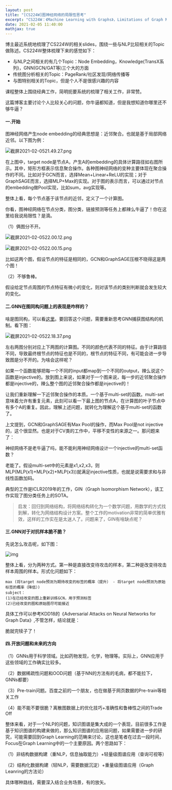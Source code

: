 ```yaml
---
layout: post
title: "[CS224W]图神经网络的局限性思考"
excerpt: "CS224W：《Machine Learning with Graphs》，Limitations of Graph Neural Networks"
date: 2021-02-05 11:40:00
mathjax: true
---
```


博主最近系统地梳理了CS224W的相关slides，围绕一些与NLP比较相关的Topic做陈述。CS224W整体梳理下来的感觉如下：

+ 与NLP之间相关的有几个Topic：Node Embedding，Knowledge(TransX系列)，GNN(GCN/GAT等)三个大的方面
+ 传统图分析相关的Topic：PageRank/社区发现/网络传播等
+ 与图特别相关的Topic，但是个人不是很感兴趣的内容

课程整体上围绕经典工作，简明扼要系统的梳理了相关工作，非常赞。

这篇博客主要讨论个人比较关心的问题，你牛逼都知道，但是我想知道你哪里还不够牛逼？

#### 一.开始


图神经网络产生node embedding的经典思想是：近邻聚合。也就是基于局部网络近邻。以下图为例：

![截屏2021-02-0521.49.27.png](https://i.loli.net/2021/02/05/nm2LyqwPp6h8Jcr.png)

在上图中，target node是节点A，产生A的embedding的具体计算路径如右图所示。其中，矩形方框表示信息聚合操作。各种图神经网络的变种主要体现在聚合操作的不同。比如对于GCN而言，选择Mean+Linear+ReLU的实现；对于GraphSAGE而言，选择MLP+Max的实现。对于图的表示而言，可以通过对节点的embedding做Pool实现，比如sum，avg实现等。

整体上看，每个节点基于该节点的近邻，定义了一个计算图。

你看，图神经网络在节点分类，图分类，链接预测等任务上都辣么牛逼了！你在这里给我说局限性？是滴。

（1）俩图分不开。

![截屏2021-02-0522.00.12.png](https://i.loli.net/2021/02/05/fioes6ELI4PWt1d.png)

![截屏2021-02-0522.00.15.png](https://i.loli.net/2021/02/05/dAHgwJL8ZKFymsi.png)

比如这两个图，假设节点的特征是相同的，GCN和GraphSAGE压根不晓得这是两个图！

（2）不够鲁棒。

假设给定节点周围的节点特征有微小的变化，则对该节点的类别判断就会发生较大的变化。

#### 二.GNN在图同构问题上的表现是咋样的？

啥是图同构，可以看[这里](https://blog.csdn.net/acrux1985/article/details/54605086/)。要回答这个问题，需要重新思考GNN捕获图结构的机制。看下图：

![截屏2021-02-0522.18.37.png](https://i.loli.net/2021/02/05/JMoXNxk5WOhCpqt.png)

左右两图分别对应上下两图的计算图。不同的颜色代表不同的特征。由于计算路径不同，导致最终根节点的特征也是不同的，根节点的特征不同，有可能会进一步导致图是分不开的。为啥会这样呢？

如果一个函数能够把每一个不同的input都map到一个不同的output，辣么说这个函数是injective的。放到图上来说，如果对于一个图来说，每一步的近邻聚合操作都是injective的，辣么整个图的近邻聚合操作都是injective的！

让我们重新理解一下近邻聚合操作的本质。一个基于multi-set的函数。multi-set意味着允许有重复元素，此刻可以看一下最上图的节点A，在计算图的叶子节点中有多个A的重复。因此，理解上述问题，就转化为理解这个基于multi-set的函数了。

上文提到，GCN和GraphSAGE有Max Pool的操作，而Max Pool是not injective的，这个很显然。也是对于CV类的工作中，平移不变性的来源之一。那问题来了：

神经网络不是老牛逼了吗，能不能利用神经网络设计一个injective的multi-set函数？

老能了。假设multi-set中的元素是x1,x2,x3，则MLP(MLP(x1)+MLP(x2)+MLP(x3))就满足injective性质，也就是说需要求和与非线性函数加码。


典型的工作是ICLR2019年的工作，GIN（Graph Isomorphism Network），该工作实现了图分类任务上的SOTA。


>启发：回归到网络结构，将网络结构转化为一个数学问题，用数学的方式找到解，转化为网络结构设计方案。整个工作的motivation非常的简单优雅有效，这样的工作实在是太迷人了。问题来了，GIN有啥缺点呢？


#### 三.GNN对于对抗样本脆不脆？

先说怎么攻击呢，如下图：

![img](https://ftp.bmp.ovh/imgs/2021/02/154e2be00fd0259e.png)

整体上看，分为两种方式。第一种是直接改变待攻击的样本，第二种是改变待攻击样本周围的样本。形式化问题如下：

```
max (将target node预测为期待改变的标签的概率（提升） - 将target node预测为原始标签的概率（降低）)
subject：
(1)在已经改变的图上重新训练GCN，用于预测标签
(2)已经改变的图和原始图尽可能接近
```

具体工作可以参考KDD18的《Adversarial Attacks on Neural Networks for Graph Data》,不管怎样，结论就是：

脆就完犊子了！

#### 四.开放问题和未来的方向

（1）GNNs用于科学领域。比如药物发现，化学，物理等。实际上，GNN应用于这些领域的工作确实比较多。

（2）数据稀疏性问题和OOD问题（基于NN的方法有的毛病，都不能拉下，GNNs都要）

（3）Pre-train问题。百度之前的一个朋友，也在做基于网页数据的Pre-train等相关工作

（4）能不能不要很脆？离散图数据上的优化技巧+准确性和鲁棒性之间的Trade Off


整体来看，对于一个NLP的问题，知识图谱是集大成的一个表现，目前很多工作是基于知识图谱的构建来做的，那么知识图谱的应用层问题，如果需要进一步的研究，可能需要回到Graph Learning的范畴来讨论，这也是笔者在过去一段时间，Focus在Graph Learning中的一个主要原因。两个思路如下：

（1）非结构数据构建（重NLP，信息抽取能力）+轻量级图谱应用（查询可视等）

（2）结构化数据构建（轻NLP，需要数据沉淀）+重量级图谱应用（Graph Leanring的方法论）

具体哪种路线，需要深入结合业务场景，有的放矢。




